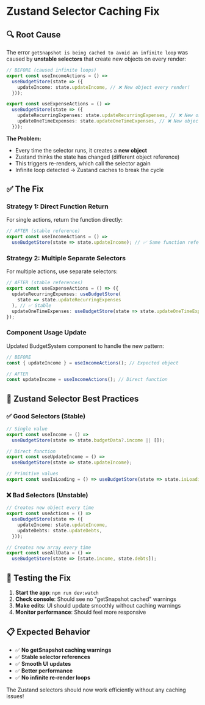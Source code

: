 # Zustand Selector Caching Fix

## 🔍 **Root Cause**

The error `getSnapshot is being cached to avoid an infinite loop` was caused by **unstable selectors** that create new objects on every render:

```typescript
// BEFORE (caused infinite loops)
export const useIncomeActions = () =>
  useBudgetStore(state => ({
    updateIncome: state.updateIncome, // ❌ New object every render!
  }));

export const useExpenseActions = () =>
  useBudgetStore(state => ({
    updateRecurringExpenses: state.updateRecurringExpenses, // ❌ New object every render!
    updateOneTimeExpenses: state.updateOneTimeExpenses, // ❌ New object every render!
  }));
```

**The Problem:**

- Every time the selector runs, it creates a **new object**
- Zustand thinks the state has changed (different object reference)
- This triggers re-renders, which call the selector again
- Infinite loop detected → Zustand caches to break the cycle

## ✅ **The Fix**

### **Strategy 1: Direct Function Return**

For single actions, return the function directly:

```typescript
// AFTER (stable reference)
export const useIncomeActions = () =>
  useBudgetStore(state => state.updateIncome); // ✅ Same function reference
```

### **Strategy 2: Multiple Separate Selectors**

For multiple actions, use separate selectors:

```typescript
// AFTER (stable references)
export const useExpenseActions = () => ({
  updateRecurringExpenses: useBudgetStore(
    state => state.updateRecurringExpenses
  ), // ✅ Stable
  updateOneTimeExpenses: useBudgetStore(state => state.updateOneTimeExpenses), // ✅ Stable
});
```

### **Component Usage Update**

Updated BudgetSystem component to handle the new pattern:

```typescript
// BEFORE
const { updateIncome } = useIncomeActions(); // Expected object

// AFTER
const updateIncome = useIncomeActions(); // Direct function
```

## 🎯 **Zustand Selector Best Practices**

### ✅ **Good Selectors (Stable)**

```typescript
// Single value
export const useIncome = () =>
  useBudgetStore(state => state.budgetData?.income || []);

// Direct function
export const useUpdateIncome = () =>
  useBudgetStore(state => state.updateIncome);

// Primitive values
export const useIsLoading = () => useBudgetStore(state => state.isLoading);
```

### ❌ **Bad Selectors (Unstable)**

```typescript
// Creates new object every time
export const useActions = () =>
  useBudgetStore(state => ({
    updateIncome: state.updateIncome,
    updateDebts: state.updateDebts,
  }));

// Creates new array every time
export const useAllData = () =>
  useBudgetStore(state => [state.income, state.debts]);
```

## 🧪 **Testing the Fix**

1. **Start the app**: `npm run dev:watch`
2. **Check console**: Should see no "getSnapshot cached" warnings
3. **Make edits**: UI should update smoothly without caching warnings
4. **Monitor performance**: Should feel more responsive

## 📋 **Expected Behavior**

- ✅ **No getSnapshot caching warnings**
- ✅ **Stable selector references**
- ✅ **Smooth UI updates**
- ✅ **Better performance**
- ✅ **No infinite re-render loops**

The Zustand selectors should now work efficiently without any caching issues!
